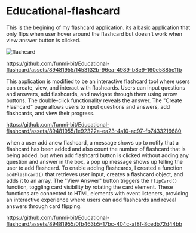 # Educational-flashcard
This is the begining of my flashcard application.
its a basic application that only flips when user hover around the flashcard but doesn't work when view answer button is clicked.

![flashcard](https://github.com/funmi-bit/Educational-flashcard/assets/89481955/ec2f3dc9-af97-40e2-96c6-a867a6533fdc)

https://github.com/funmi-bit/Educational-flashcard/assets/89481955/1453132b-96ea-4989-b8e9-160e5885e11b

This application is modified to be an interactive flashcard tool where users can create, view, and interact with flashcards. Users can input questions and answers, add flashcards, and navigate through them using arrow buttons. The double-click functionality reveals the answer. The "Create Flashcard" page allows users to input questions and answers, add flashcards, and view their progress.


https://github.com/funmi-bit/Educational-flashcard/assets/89481955/1e92322a-ea23-4a10-ac97-fb7433216680

when a user add anew flashcard, a message shows up to notify that a flashcard has been added and also count the number of flashcard that is being added. but when add flashcard button is clicked without adding any question and answer in the box, a pop up message shows up telling the user to add flashcard.
To enable adding flashcards, I created a function `addFlashcard()` that retrieves user input, creates a flashcard object, and adds it to an array. The "View Answer" button triggers the `flipCard()` function, toggling card visibility by rotating the card element. These functions are connected to HTML elements with event listeners, providing an interactive experience where users can add flashcards and reveal answers through card flipping.

https://github.com/funmi-bit/Educational-flashcard/assets/89481955/0fb463b5-17bc-404c-af8f-8cedb72d44bb




